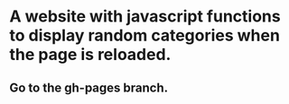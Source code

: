 # A website with javascript functions to display random categories when the page is reloaded.
## Go to the gh-pages branch.
